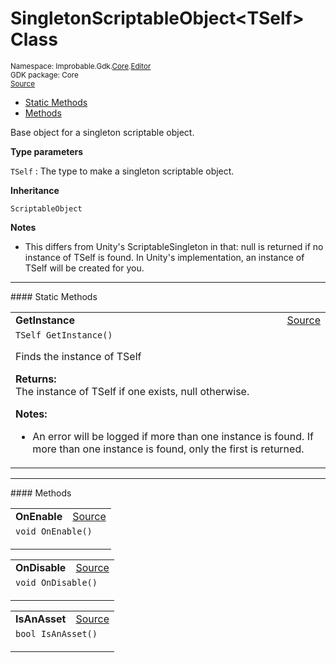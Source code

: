 
# SingletonScriptableObject&lt;TSelf&gt; Class
<sup>
Namespace: Improbable.Gdk.<a href="{{urlRoot}}/api/core-index">Core</a>.<a href="{{urlRoot}}/api/core/editor-index">Editor</a><br/>
GDK package: Core<br/>
<a href="https://www.github.com/spatialos/gdk-for-unity/blob/3a2a2965/workers/unity/Packages/io.improbable.gdk.core/Editor/SingletonScriptableObject.cs/#L19">Source</a>
<style>
a code {
                    padding: 0em 0.25em!important;
}
code {
                    background-color: #ffffff!important;
}
</style>
</sup>
<nav id="pageToc" class="page-toc"><ul><li><a href="#static-methods">Static Methods</a>
<li><a href="#methods">Methods</a>
</ul></nav>

</p>



<p>Base object for a singleton scriptable object. </p>


</p>

<b>Type parameters</b>

<code>TSelf</code> : The type to make a singleton scriptable object.


</p>

<b>Inheritance</b>

<code>ScriptableObject</code>


</p>

<b>Notes</b>

- This differs from Unity's ScriptableSingleton<T> in that: null is returned if no instance of TSelf is found. In Unity's implementation, an instance of TSelf will be created for you. 








</p>
<hr style="width:100%; border-top-color:#d8d8d8" />
#### Static Methods


</p>




<table width="100%">
    <tr>
        <td style="border-right:none"><a id="getinstance"></a><b>GetInstance</b></td>
        <td style="border-left:none; text-align:right"><a href="https://www.github.com/spatialos/gdk-for-unity/blob/3a2a2965/workers/unity/Packages/io.improbable.gdk.core/Editor/SingletonScriptableObject.cs/#L79">Source</a></td>
    </tr>
    <tr>
        <td colspan="2">
<code>TSelf GetInstance()</code></p>
Finds the instance of TSelf 
</p><b>Returns:</b></br>The instance of TSelf if one exists, null otherwise.


</p>

<b>Notes:</b>

<ul>
<li>An error will be logged if more than one instance is found. If more than one instance is found, only the first is returned. </li>
</ul>




</td>
    </tr>
</table>





</p>
<hr style="width:100%; border-top-color:#d8d8d8" />
#### Methods


</p>




<table width="100%">
    <tr>
        <td style="border-right:none"><a id="onenable"></a><b>OnEnable</b></td>
        <td style="border-left:none; text-align:right"><a href="https://www.github.com/spatialos/gdk-for-unity/blob/3a2a2965/workers/unity/Packages/io.improbable.gdk.core/Editor/SingletonScriptableObject.cs/#L24">Source</a></td>
    </tr>
    <tr>
        <td colspan="2">
<code>void OnEnable()</code></p>






</td>
    </tr>
</table>


<table width="100%">
    <tr>
        <td style="border-right:none"><a id="ondisable"></a><b>OnDisable</b></td>
        <td style="border-left:none; text-align:right"><a href="https://www.github.com/spatialos/gdk-for-unity/blob/3a2a2965/workers/unity/Packages/io.improbable.gdk.core/Editor/SingletonScriptableObject.cs/#L54">Source</a></td>
    </tr>
    <tr>
        <td colspan="2">
<code>void OnDisable()</code></p>






</td>
    </tr>
</table>


<table width="100%">
    <tr>
        <td style="border-right:none"><a id="isanasset"></a><b>IsAnAsset</b></td>
        <td style="border-left:none; text-align:right"><a href="https://www.github.com/spatialos/gdk-for-unity/blob/3a2a2965/workers/unity/Packages/io.improbable.gdk.core/Editor/SingletonScriptableObject.cs/#L46">Source</a></td>
    </tr>
    <tr>
        <td colspan="2">
<code>bool IsAnAsset()</code></p>






</td>
    </tr>
</table>





